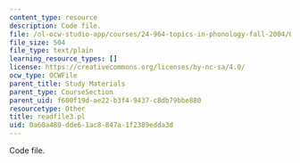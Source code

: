 ```yaml
---
content_type: resource
description: Code file.
file: /ol-ocw-studio-app/courses/24-964-topics-in-phonology-fall-2004/0a60a489dde61ac8847a1f2389edda3d_readfile3.pl
file_size: 504
file_type: text/plain
learning_resource_types: []
license: https://creativecommons.org/licenses/by-nc-sa/4.0/
ocw_type: OCWFile
parent_title: Study Materials
parent_type: CourseSection
parent_uid: f600f19d-ae22-b3f4-9437-c8db79bbe880
resourcetype: Other
title: readfile3.pl
uid: 0a60a489-dde6-1ac8-847a-1f2389edda3d
---
```

Code file.